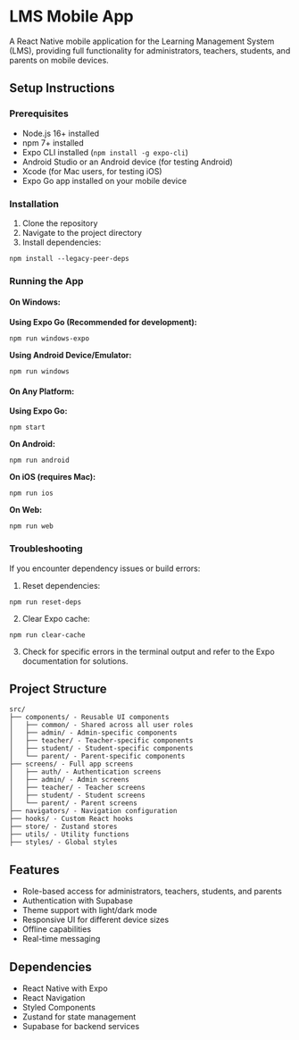 # LMS Mobile App

A React Native mobile application for the Learning Management System (LMS), providing full functionality for administrators, teachers, students, and parents on mobile devices.

## Setup Instructions

### Prerequisites
- Node.js 16+ installed
- npm 7+ installed
- Expo CLI installed (`npm install -g expo-cli`)
- Android Studio or an Android device (for testing Android)
- Xcode (for Mac users, for testing iOS)
- Expo Go app installed on your mobile device

### Installation

1. Clone the repository
2. Navigate to the project directory
3. Install dependencies:
```
npm install --legacy-peer-deps
```

### Running the App

#### On Windows:

**Using Expo Go (Recommended for development):**
```
npm run windows-expo
```

**Using Android Device/Emulator:**
```
npm run windows
```

#### On Any Platform:

**Using Expo Go:**
```
npm start
```

**On Android:**
```
npm run android
```

**On iOS (requires Mac):**
```
npm run ios
```

**On Web:**
```
npm run web
```

### Troubleshooting

If you encounter dependency issues or build errors:

1. Reset dependencies:
```
npm run reset-deps
```

2. Clear Expo cache:
```
npm run clear-cache
```

3. Check for specific errors in the terminal output and refer to the Expo documentation for solutions.

## Project Structure

```
src/
├── components/ - Reusable UI components
│   ├── common/ - Shared across all user roles
│   ├── admin/ - Admin-specific components
│   ├── teacher/ - Teacher-specific components
│   ├── student/ - Student-specific components
│   └── parent/ - Parent-specific components
├── screens/ - Full app screens
│   ├── auth/ - Authentication screens
│   ├── admin/ - Admin screens
│   ├── teacher/ - Teacher screens
│   ├── student/ - Student screens
│   └── parent/ - Parent screens
├── navigators/ - Navigation configuration
├── hooks/ - Custom React hooks
├── store/ - Zustand stores
├── utils/ - Utility functions
├── styles/ - Global styles
```

## Features

- Role-based access for administrators, teachers, students, and parents
- Authentication with Supabase
- Theme support with light/dark mode
- Responsive UI for different device sizes
- Offline capabilities
- Real-time messaging

## Dependencies

- React Native with Expo
- React Navigation
- Styled Components
- Zustand for state management
- Supabase for backend services 